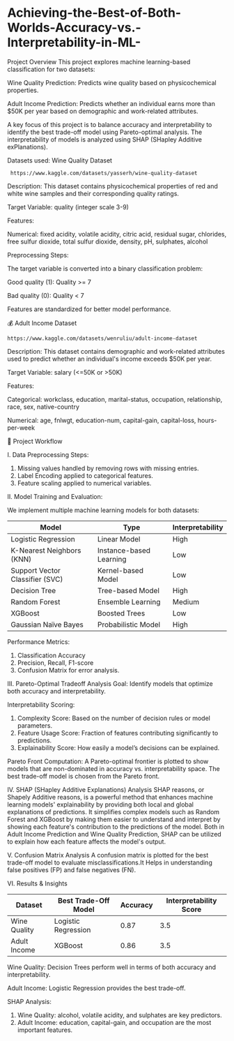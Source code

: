 # Achieving-the-Best-of-Both-Worlds-Accuracy-vs.-Interpretability-in-ML-
Project Overview
This project explores machine learning-based classification for two datasets:

 Wine Quality Prediction: Predicts wine quality based on physicochemical properties.

Adult Income Prediction: Predicts whether an individual earns more than $50K per year based on demographic and work-related attributes.

A key focus of this project is to balance accuracy and interpretability to identify the best trade-off model using Pareto-optimal analysis. The interpretability of models is analyzed using SHAP (SHapley Additive exPlanations).

Datasets used:
Wine Quality Dataset

     https://www.kaggle.com/datasets/yasserh/wine-quality-dataset
Description: This dataset contains physicochemical properties of red and white wine samples and their corresponding quality ratings.

Target Variable: quality (integer scale 3-9)

Features:

Numerical: fixed acidity, volatile acidity, citric acid, residual sugar, chlorides, free sulfur dioxide, total sulfur dioxide, density, pH, sulphates, alcohol

Preprocessing Steps:

The target variable is converted into a binary classification problem:

Good quality (1): Quality >= 7

Bad quality (0): Quality < 7

Features are standardized for better model performance.

💰 Adult Income Dataset

    https://www.kaggle.com/datasets/wenruliu/adult-income-dataset
 Description: This dataset contains demographic and work-related attributes used to predict whether an individual's income exceeds $50K per year.

  Target Variable: salary (<=50K or >50K)

   Features:

   Categorical: workclass, education, marital-status, occupation, relationship, race, sex, native-country

   Numerical: age, fnlwgt, education-num, capital-gain, capital-loss, hours-per-week

 🚀 Project Workflow

I. Data Preprocessing Steps:

   1. Missing values handled by removing rows with missing entries.
   2. Label Encoding applied to categorical features.
   3. Feature scaling applied to numerical variables.
      
II.  Model Training and Evaluation:

We implement multiple machine learning models for both datasets:

| **Model**                  | **Type**                 | **Interpretability** |
|----------------------------|-------------------------|----------------------|
| Logistic Regression        | Linear Model           | High                |
| K-Nearest Neighbors (KNN)  | Instance-based Learning | Low                 |
| Support Vector Classifier (SVC) | Kernel-based Model    | Low                 |
| Decision Tree             | Tree-based Model        | High                |
| Random Forest             | Ensemble Learning       | Medium              |
| XGBoost                   | Boosted Trees          | Low                 |
| Gaussian Naïve Bayes       | Probabilistic Model    | High                |

Performance Metrics:
1. Classification Accuracy
2. Precision, Recall, F1-score
3. Confusion Matrix for error analysis.

III. Pareto-Optimal Tradeoff Analysis
Goal: Identify models that optimize both accuracy and interpretability.

Interpretability Scoring:

   1. Complexity Score: Based on the number of decision rules or model parameters.
   2. Feature Usage Score: Fraction of features contributing significantly to predictions.
   3. Explainability Score: How easily a model’s decisions can be explained.

Pareto Front Computation:
A Pareto-optimal frontier is plotted to show models that are non-dominated in accuracy vs. interpretability space. The best trade-off model is chosen from the Pareto front.

IV. SHAP (SHapley Additive Explanations) Analysis
SHAP reasons, or Shapely Additive reasons, is a powerful method that enhances machine learning models' explainability by providing both local and global explanations of predictions. It simplifies complex models such as Random Forest and XGBoost by making them easier to understand and interpret by showing each feature's contribution to the predictions of the model.  Both in Adult Income Prediction and Wine Quality Prediction, SHAP can be utilized to explain how each feature affects the model's output.

V. Confusion Matrix Analysis
A confusion matrix is plotted for the best trade-off model to evaluate misclassifications.It Helps in understanding false positives (FP) and false negatives (FN).

VI. Results & Insights 

| Dataset       | Best Trade-Off Model  | Accuracy | Interpretability Score |
|--------------|----------------------|----------|------------------------|
| Wine Quality | Logistic Regression  | 0.87     | 3.5                    |
| Adult Income | XGBoost              | 0.86     | 3.5                    |

Wine Quality: Decision Trees perform well in terms of both accuracy and interpretability.

Adult Income: Logistic Regression provides the best trade-off.

SHAP Analysis:
1. Wine Quality: alcohol, volatile acidity, and sulphates are key predictors.
2. Adult Income: education, capital-gain, and occupation are the most important features.
